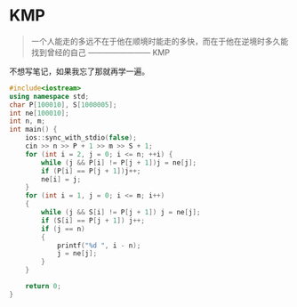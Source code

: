 # KMP
>一个人能走的多远不在于他在顺境时能走的多快，而在于他在逆境时多久能找到曾经的自己  ———————— KMP

不想写笔记，如果我忘了那就再学一遍。
```cpp
#include<iostream>
using namespace std;
char P[100010], S[1000005];
int ne[100010];
int n, m;
int main() {
	ios::sync_with_stdio(false);
	cin >> n >> P + 1 >> m >> S + 1;
	for (int i = 2, j = 0; i <= n; ++i) {
		while (j && P[i] != P[j + 1])j = ne[j];
		if (P[i] == P[j + 1])j++;
		ne[i] = j;
	}
	for (int i = 1, j = 0; i <= m; i++)
	{
		while (j && S[i] != P[j + 1]) j = ne[j];
		if (S[i] == P[j + 1]) j++;
		if (j == n)
		{
			printf("%d ", i - n);
			j = ne[j];
		}
	}

	return 0;
}
```

